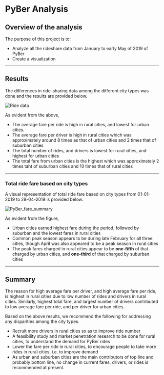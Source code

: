 # PyBer Analysis
 
## **Overview of the analysis**
The purpose of this project is to:
-    Analyze all the rideshare data from January to early May of 2019 of PyBer 
-    Create a  visualization

---
## **Results**

The differences in ride-sharing data among the different city types was done and the results are provided below.

![Ride data](https://user-images.githubusercontent.com/89427676/135766414-a50384bb-bf05-48fc-a9ed-d72fdccb34a3.PNG)


As evident from the above, 
- The average fare per ride is high in rural cities, and lowest for urban cities.
- The average fare per driver is high in rural cities which was approximately around 8 times as that of urban cities and 2 times that of suburban cities
- The total number of rides, and drivers is lowest for rural cities, and highest for urban cities
- The total fare from urban cities is the highest which was approximately 2 times taht of suburban cities and 10 times that of rural cities
---
### **Total ride fare based on city types**

A visual representation of total ride fare based on city types from 01-01-2019 to 28-04-2019 is provided below.

![PyBer_fare_summary](https://user-images.githubusercontent.com/89427676/135764633-d1646ea7-09b4-45ff-9e8f-ee8076e9cb81.png)

As evident from the figure,
- Urban cities earned highest fare during the period, followed by suburban and the lowest fares in rural cities
- Common peak season appears to be during late February for all three cities, though April was also appeared to be a peak season in rural cities
- The peak fares charged in rural cities appear to be **one-fifth** of that charged by urban cities, and **one-third** of that charged by suburban cities
---
## **Summary**


The reason for high average fare per driver, and high average fare per ride, is highest in rural cities due to low number of rides and drivers in rural cities. Similarly, highest total fare, and largest number of drivers contributed to low average fare per ride, and per driver for urban cities.


Based on the above results, we recommend the following for addressing any disparities among the city types.


- Recruit more drivers in rural cities so as to improve ride number
- A feasibility study and market penetration research to be done for rural cities, to understand the demand for PyBer rides
- Lower the fare per ride in rural cities, to encourage people to take more rides in rural cities, i.e. to improve demand
- As urban and suburban cities are the main contributors of top line and probably bottom line, no change in current fares, drivers, or rides is recommended at present.

